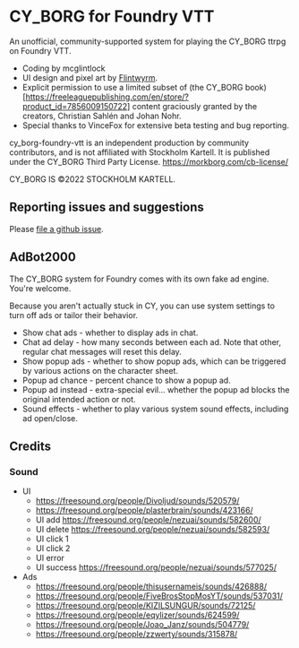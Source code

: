 # CY_BORG for Foundry VTT

An unofficial, community-supported system for playing the CY_BORG ttrpg on Foundry VTT.

  * Coding by mcglintlock
  * UI design and pixel art by [Flintwyrm](https://flintwyrm.itch.io/).
  * Explicit permission to use a limited subset of (the CY_BORG book)[https://freeleaguepublishing.com/en/store/?product_id=7856009150722] content graciously granted by the creators, Christian Sahlén and Johan Nohr.
  * Special thanks to VinceFox for extensive beta testing and bug reporting.

cy_borg-foundry-vtt is an independent production by community contributors,
and is not affiliated with Stockholm Kartell. It is published under the CY_BORG Third Party License. 
https://morkborg.com/cb-license/

CY_BORG IS ©2022 STOCKHOLM KARTELL.

## Reporting issues and suggestions

Please [file a github issue](https://github.com/fvtt-fria-ligan/cy_borg-foundry-vtt/issues/new).

## AdBot2000

The CY_BORG system for Foundry comes with its own fake ad engine. You're welcome.

Because you aren't actually stuck in CY, you can use system settings to turn off ads or tailor their behavior.

* Show chat ads - whether to display ads in chat.
* Chat ad delay - how many seconds between each ad. Note that other, regular chat messages will reset this delay.
* Show popup ads - whether to show popup ads, which can be triggered by various actions on the character sheet.
* Popup ad chance - percent chance to show a popup ad.
* Popup ad instead - extra-special evil... whether the popup ad blocks the original intended action or not.
* Sound effects - whether to play various system sound effects, including ad open/close.


## Credits

### Sound

  * UI
    * https://freesound.org/people/Divoljud/sounds/520579/
    * https://freesound.org/people/plasterbrain/sounds/423166/
    * UI add https://freesound.org/people/nezuai/sounds/582600/
    * UI delete https://freesound.org/people/nezuai/sounds/582593/
    * UI click 1
    * UI click 2
    * UI error
    * UI success https://freesound.org/people/nezuai/sounds/577025/
  * Ads
    * https://freesound.org/people/thisusernameis/sounds/426888/
    * https://freesound.org/people/FiveBrosStopMosYT/sounds/537031/
    * https://freesound.org/people/KIZILSUNGUR/sounds/72125/
    * https://freesound.org/people/eqylizer/sounds/624599/
    * https://freesound.org/people/Joao_Janz/sounds/504779/
    * https://freesound.org/people/zzwerty/sounds/315878/
